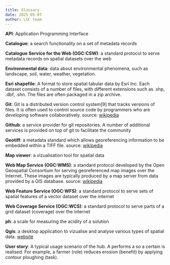 ```yaml
---
title: Glossary
date: 2025-05-07
author: LSC team
---
```


**API**: Application Programming Interface 

**Catalogue**: a search functionality on a set of metadata records

**Catalogue Service for the Web (OGC:CSW)**: a standard protocol to serve metadata records on spatial datasets over the web

**Environmental data**: data about environmental phenomena, such as landscape, soil, water, weather, vegetation.

**Esri shapefile**: A format to store spatial tabular data by Esri Inc. Each dataset consists of a number of files, with different extensions such as .shp, .dbf, .shn. The files are often packaged in a zip archive. 

**Git**: Git is a distributed version control system[9] that tracks versions of files. It is often used to control source code by programmers who are developing software collaboratively. source: [wikipedia](https://en.wikipedia.org/wiki/Git)

**Github**: a service provider for git repositories. A number of additional services is provided on top of git to facilitate the community

**Geotiff**: a metadata standard which allows georeferencing information to be embedded within a TIFF file. source: [wikipedia](https://en.wikipedia.org/wiki/GeoTIFF)

**Map viewer**: a vizualisation tool for spatial data

**Web Map Service (OGC:WMS)**: a standard protocol developed by the Open Geospatial Consortium for serving georeferenced map images over the Internet. These images are typically produced by a map server from data provided by a GIS database. source: [wikipedia](https://en.wikipedia.org/wiki/Web_Map_Service)

**Web Feature Service (OGC:WFS)**: a standard protocol to serve sets of spatial features of a vector dataset over the internet

**Web Coverage Service (OGC:WCS)**: a standard protocol to serve parts of a grid dataset (coverage) over the internet

**ph**: a scale for measuring the acidity of a solution

**Qgis**: a desktop application to vizualise and analyse various types of spatial data. [website](https://www.qgis.org)

**User story**: A typical usage scenario of the hub. A <ROLE> performs a <TASK> so a certain <BENEFIT> is realised. For example, a farmer (role) reduces erosion (benefit) by applying contour ploughing (task). 
